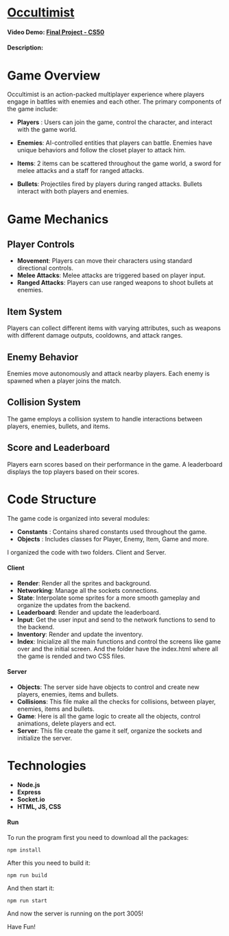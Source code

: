 # [Occultimist](https://occultimist.onrender.com/)
#### Video Demo: [Final Project - CS50](https://www.youtube.com/watch?v=c5ZsbhvY68c&ab_channel=FelipeAlbuquerque)
#### Description:
# Game Overview
Occultimist is an action-packed multiplayer experience where players engage in battles with enemies and each other. The primary components of the game include:

- **Players** : Users can join the game, control the character, and interact with the game world.

- **Enemies**: AI-controlled entities that players can battle. Enemies have unique behaviors and follow the closet player to attack him.

- **Items**: 2 items can be scattered throughout the game world, a sword for melee attacks and a staff for ranged attacks.

- **Bullets**: Projectiles fired by players during ranged attacks. Bullets interact with both players and enemies.

# Game Mechanics
## Player Controls
- **Movement**: Players can move their characters using standard directional controls.
- **Melee Attacks**: Melee attacks are triggered based on player input.
- **Ranged Attacks**: Players can use ranged weapons to shoot bullets at enemies.

## Item System
Players can collect different items with varying attributes, such as weapons with different damage outputs, cooldowns, and attack ranges.

## Enemy Behavior
Enemies move autonomously and attack nearby players. Each enemy is spawned when a player joins the match.

## Collision System
The game employs a collision system to handle interactions between players, enemies, bullets, and items.

## Score and Leaderboard
Players earn scores based on their performance in the game. A leaderboard displays the top players based on their scores.

# Code Structure

The game code is organized into several modules:

- **Constants** : Contains shared constants used throughout the game.
- **Objects** : Includes classes for Player, Enemy, Item, Game and more.

I organized the code with two folders. Client and Server.
#### Client
- **Render**: Render all the sprites and background.
- **Networking**: Manage all the sockets connections.
- **State**: Interpolate some sprites for a more smooth gameplay and organize the updates from the backend.
- **Leaderboard**: Render and update the leaderboard.
- **Input**: Get the user input and send to the network functions to send to the backend.
- **Inventory**: Render and update the inventory.
- **Index**: Inicialize all the main functions and control the screens like game over and the initial screen.
And the folder have the index.html where all the game is rended and two CSS files.


#### Server
- **Objects**: The server side have objects to control and create new players, enemies, items and bullets.
- **Collisions**: This file make all the checks for collisions, between player, enemies, items and bullets.
- **Game**: Here is all the game logic to create all the objects, control animations, delete players and ect.
- **Server**: This file create the game it self, organize the sockets and initialize the server.

# Technologies
- **Node.js**
- **Express**
- **Socket.io**
- **HTML, JS, CSS**

#### Run
To run the program first you need to download all the packages:
```shell
npm install
```
After this you need to build it:
```shell
npm run build
```
And then start it:
```shell
npm run start
```
And now the server is running on the port 3005!

Have Fun!
